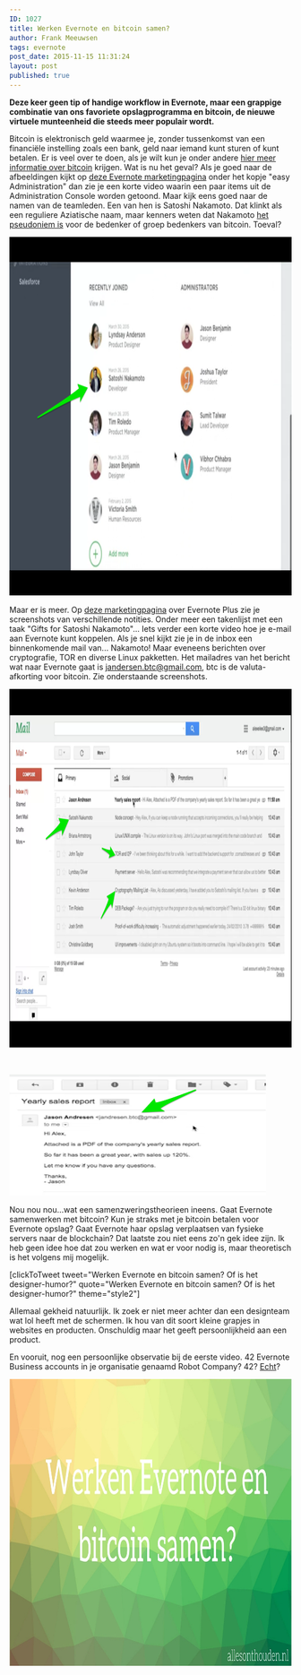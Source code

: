 ```yaml
---
ID: 1027
title: Werken Evernote en bitcoin samen?
author: Frank Meeuwsen
tags: evernote
post_date: 2015-11-15 11:31:24
layout: post
published: true
---
```

**Deze keer geen tip of handige workflow in Evernote, maar een grappige combinatie van ons favoriete opslagprogramma en bitcoin, de nieuwe virtuele munteenheid die steeds meer populair wordt.**

<!--more-->

Bitcoin is elektronisch geld waarmee je, zonder tussenkomst van een financiële instelling zoals een bank, geld naar iemand kunt sturen of kunt betalen. Er is veel over te doen, als je wilt kun je onder andere [hier meer informatie over bitcoin](http://www.watisbitcoin.nl/) krijgen. Wat is nu het geval? Als je goed naar de afbeeldingen kijkt op [deze Evernote marketingpagina](https://evernote.com/business/?offer=www_home_tier&amp;origin=marketingsite) onder het kopje "easy Administration" dan zie je een korte video waarin een paar items uit de Administration Console worden getoond. Maar kijk eens goed naar de namen van de teamleden. Een van hen is Satoshi Nakamoto. Dat klinkt als een reguliere Aziatische naam, maar kenners weten dat Nakamoto [het pseudoniem is](https://en.wikipedia.org/wiki/Satoshi_Nakamoto) voor de bedenker of groep bedenkers van bitcoin. Toeval?

<img class="aligncenter size-large wp-image-1031" src="/images/2015/11/nakamoto-1024x640.png" alt="nakamoto" width="1024" height="640" />

Maar er is meer. Op [deze marketingpagina](https://evernote.com/upgrade/?tier=plus) over Evernote Plus zie je screenshots van verschillende notities. Onder meer een takenlijst met een taak "Gifts for Satoshi Nakamoto"...
Iets verder een korte video hoe je e-mail aan Evernote kunt koppelen. Als je snel kijkt zie je in de inbox een binnenkomende mail van... Nakamoto! Maar eveneens berichten over cryptografie, TOR en diverse Linux pakketten. Het mailadres van het bericht wat naar Evernote gaat is jandersen.btc@gmail.com, btc is de valuta-afkorting voor bitcoin. Zie onderstaande screenshots.

<img class="aligncenter size-large wp-image-1029" src="/images/2015/11/mail_1-1024x640.png" alt="mail_1" width="1024" height="640" />

&nbsp;

<img class="aligncenter wp-image-1030" src="/images/2015/11/mail_2.png" alt="mail_2" width="458" height="216" />

Nou nou nou...wat een samenzweringstheorieen ineens. Gaat Evernote samenwerken met bitcoin? Kun je straks met je bitcoin betalen voor Evernote opslag? Gaat Evernote haar opslag verplaatsen van fysieke servers naar de blockchain? Dat laatste zou niet eens zo'n gek idee zijn. Ik heb geen idee hoe dat zou werken en wat er voor nodig is, maar theoretisch is het volgens mij mogelijk.

[clickToTweet tweet="Werken Evernote en bitcoin samen? Of is het designer-humor?" quote="Werken Evernote en bitcoin samen? Of is het designer-humor?" theme="style2"]

Allemaal gekheid natuurlijk. Ik zoek er niet meer achter dan een designteam wat lol heeft met de schermen. Ik hou van dit soort kleine grapjes in websites en producten. Onschuldig maar het geeft persoonlijkheid aan een product.

En vooruit, nog een persoonlijke observatie bij de eerste video. 42 Evernote Business accounts in je organisatie genaamd Robot Company? 42? [Echt](https://simple.wikipedia.org/wiki/42_%28answer%29)?

<img class="invisible aligncenter wp-image-1036 size-full" src="/images/2015/11/banner_bitcoin.jpg" alt="banner_bitcoin" width="1024" height="512" />
